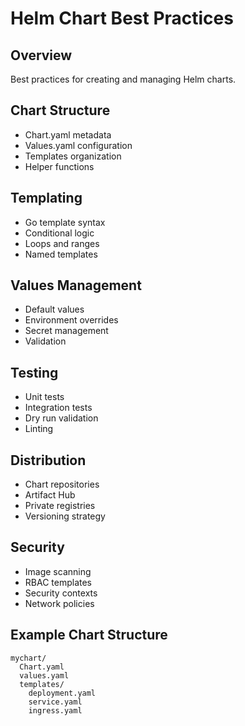 # Helm Chart Best Practices

## Overview
Best practices for creating and managing Helm charts.

## Chart Structure
- Chart.yaml metadata
- Values.yaml configuration
- Templates organization
- Helper functions

## Templating
- Go template syntax
- Conditional logic
- Loops and ranges
- Named templates

## Values Management
- Default values
- Environment overrides
- Secret management
- Validation

## Testing
- Unit tests
- Integration tests
- Dry run validation
- Linting

## Distribution
- Chart repositories
- Artifact Hub
- Private registries
- Versioning strategy

## Security
- Image scanning
- RBAC templates
- Security contexts
- Network policies

## Example Chart Structure
```
mychart/
  Chart.yaml
  values.yaml
  templates/
    deployment.yaml
    service.yaml
    ingress.yaml
```
